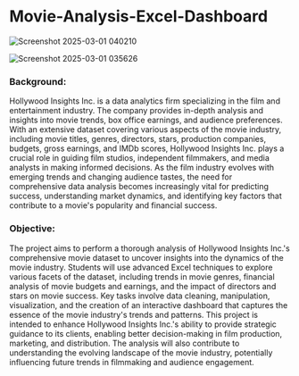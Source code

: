 # Movie-Analysis-Excel-Dashboard

![Screenshot 2025-03-01 040210](https://github.com/user-attachments/assets/135e53a9-93a3-490b-9061-a4e00d91113c)

![Screenshot 2025-03-01 035626](https://github.com/user-attachments/assets/891a664b-c8b5-41be-bec3-6031c6307ef0)
### **Background:**

Hollywood Insights Inc. is a data analytics firm specializing in the film and entertainment industry. The company provides in-depth analysis and insights into movie trends, box office earnings, and audience preferences. With an extensive dataset covering various aspects of the movie industry, including movie titles, genres, directors, stars, production companies, budgets, gross earnings, and IMDb scores, Hollywood Insights Inc. plays a crucial role in guiding film studios, independent filmmakers, and media analysts in making informed decisions. As the film industry evolves with emerging trends and changing audience tastes, the need for comprehensive data analysis becomes increasingly vital for predicting success, understanding market dynamics, and identifying key factors that contribute to a movie's popularity and financial success.
### **Objective:**

The project aims to perform a thorough analysis of Hollywood Insights Inc.'s comprehensive movie dataset to uncover insights into the dynamics of the movie industry. Students will use advanced Excel techniques to explore various facets of the dataset, including trends in movie genres, financial analysis of movie budgets and earnings, and the impact of directors and stars on movie success. Key tasks involve data cleaning, manipulation, visualization, and the creation of an interactive dashboard that captures the essence of the movie industry's trends and patterns. This project is intended to enhance Hollywood Insights Inc.'s ability to provide strategic guidance to its clients, enabling better decision-making in film production, marketing, and distribution. The analysis will also contribute to understanding the evolving landscape of the movie industry, potentially influencing future trends in filmmaking and audience engagement.
